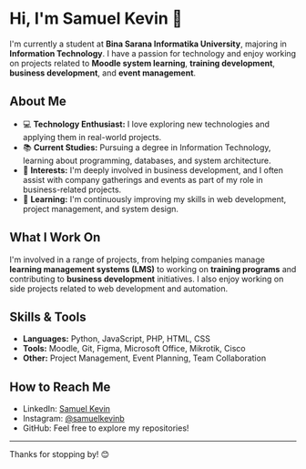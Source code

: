 # Hi, I'm Samuel Kevin 👋

I'm currently a student at **Bina Sarana Informatika University**, majoring in **Information Technology**. I have a passion for technology and enjoy working on projects related to **Moodle system learning**, **training development**, **business development**, and **event management**.

## About Me

- 💻 **Technology Enthusiast:** I love exploring new technologies and applying them in real-world projects.
- 📚 **Current Studies:** Pursuing a degree in Information Technology, learning about programming, databases, and system architecture.
- 🎯 **Interests:** I'm deeply involved in business development, and I often assist with company gatherings and events as part of my role in business-related projects.
- 🚀 **Learning:** I'm continuously improving my skills in web development, project management, and system design.

## What I Work On

I'm involved in a range of projects, from helping companies manage **learning management systems (LMS)** to working on **training programs** and contributing to **business development** initiatives. I also enjoy working on side projects related to web development and automation.

## Skills & Tools

- **Languages:** Python, JavaScript, PHP, HTML, CSS
- **Tools:** Moodle, Git, Figma, Microsoft Office, Mikrotik, Cisco
- **Other:** Project Management, Event Planning, Team Collaboration

## How to Reach Me

- LinkedIn: [Samuel Kevin](https://www.linkedin.com/in/samuel-kevin-bagaskara)
- Instagram: [@samuelkevinb](https://www.instagram.com/samuelkevinb/)
- GitHub: Feel free to explore my repositories!

---

Thanks for stopping by! 😊
